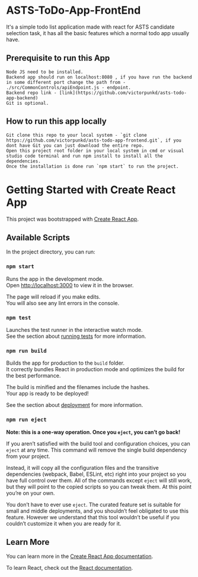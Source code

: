 # ASTS-ToDo-App-FrontEnd

It's a simple todo list application made with react for ASTS candidate selection task, it has all the basic features which a normal todo app usually have.

## Prerequisite to run this App

    Node JS need to be installed.
    Backend app should run on localhost:8080 , if you have run the backend in some different port change the path from - ./src/CommonControls/apiEndpoint.js - endpoint.
    Backend repo link - [link](https://github.com/victorpunkd/asts-todo-app-backend)
    Git is optional.

## How to run this app locally

    Git clone this repo to your local system - `git clone https://github.com/victorpunkd/asts-todo-app-frontend.git`, if you dont have Git you can just download the entire repo.
    Open this project root folder in your local system in cmd or visual studio code terminal and run npm install to install all the dependencies.
    Once the installation is done run `npm start` to run the project.

# Getting Started with Create React App

This project was bootstrapped with [Create React App](https://github.com/facebook/create-react-app).

## Available Scripts

In the project directory, you can run:

### `npm start`

Runs the app in the development mode.\
Open [http://localhost:3000](http://localhost:3000) to view it in the browser.

The page will reload if you make edits.\
You will also see any lint errors in the console.

### `npm test`

Launches the test runner in the interactive watch mode.\
See the section about [running tests](https://facebook.github.io/create-react-app/docs/running-tests) for more information.

### `npm run build`

Builds the app for production to the `build` folder.\
It correctly bundles React in production mode and optimizes the build for the best performance.

The build is minified and the filenames include the hashes.\
Your app is ready to be deployed!

See the section about [deployment](https://facebook.github.io/create-react-app/docs/deployment) for more information.

### `npm run eject`

**Note: this is a one-way operation. Once you `eject`, you can’t go back!**

If you aren’t satisfied with the build tool and configuration choices, you can `eject` at any time. This command will remove the single build dependency from your project.

Instead, it will copy all the configuration files and the transitive dependencies (webpack, Babel, ESLint, etc) right into your project so you have full control over them. All of the commands except `eject` will still work, but they will point to the copied scripts so you can tweak them. At this point you’re on your own.

You don’t have to ever use `eject`. The curated feature set is suitable for small and middle deployments, and you shouldn’t feel obligated to use this feature. However we understand that this tool wouldn’t be useful if you couldn’t customize it when you are ready for it.

## Learn More

You can learn more in the [Create React App documentation](https://facebook.github.io/create-react-app/docs/getting-started).

To learn React, check out the [React documentation](https://reactjs.org/).
